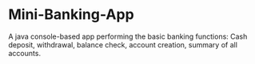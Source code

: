 # Mini-Banking-App
A java console-based app performing the basic banking functions: Cash deposit, withdrawal, balance check, account creation, summary of all accounts.
